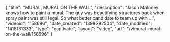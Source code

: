 {
    "title": "MURAL, MURAL ON THE WALL",
    "description": "Jason Maloney knows how to paint a mural. The guy was beautifying structures back when spray paint was still legal. So what better candidate to team up with ...",
    "videoid": "158696",
    "date_created": "1398292504",
    "date_modified": "1418181333",
    "type": "captivate",
    "layout": "video",
    "url": "\/v\/mural-mural-on-the-wall\/158696"
}